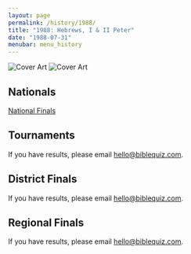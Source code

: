 ```yaml
---
layout: page
permalink: /history/1988/
title: "1988: Hebrews, I & II Peter"
date: "1988-07-31"
menubar: menu_history
---
```


<img src="{% link assets/scripture-portions/1988.jpg %}" alt="Cover Art" style="max-height:400px" />
<img src="{% link assets/scripture-portions/1988-Portion.jpg %}" alt="Cover Art" style="max-height:400px" />

## Nationals
<a href="{% link _pages/history/1988/nationals.md %}" class="button is-primary">National Finals</a>

## Tournaments
If you have results, please email [hello@biblequiz.com](mailto:hello@biblequiz.com).

## District Finals
If you have results, please email [hello@biblequiz.com](mailto:hello@biblequiz.com).

## Regional Finals
If you have results, please email [hello@biblequiz.com](mailto:hello@biblequiz.com).
